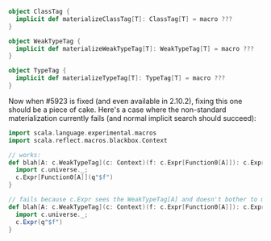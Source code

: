 ```scala
object ClassTag {
  implicit def materializeClassTag[T]: ClassTag[T] = macro ???
}

object WeakTypeTag {
  implicit def materializeWeakTypeTag[T]: WeakTypeTag[T] = macro ???
}

object TypeTag {
  implicit def materializeTypeTag[T]: TypeTag[T] = macro ???
}
```
Now when #5923 is fixed (and even available in 2.10.2), fixing this one should be a piece of cake.
Here's a case where the non-standard materialization currently fails (and normal implicit search should succeed):

```scala
import scala.language.experimental.macros
import scala.reflect.macros.blackbox.Context

// works:
def blah[A: c.WeakTypeTag](c: Context)(f: c.Expr[Function0[A]]): c.Expr[Function0[A]] = {
  import c.universe._;
  c.Expr[Function0[A]](q"$f")
}

// fails because c.Expr sees the WeakTypeTag[A] and doesn't bother to materialize the correct WeakTypeTag[Function0[A]]:
def blah[A: c.WeakTypeTag](c: Context)(f: c.Expr[Function0[A]]): c.Expr[Function0[A]] = {
  import c.universe._;
  c.Expr(q"$f")
}
```
